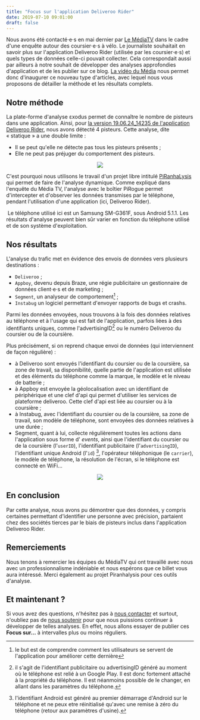 ```yaml
---
title: "Focus sur l'application Deliveroo Rider"
date: 2019-07-10 09:01:00
draft: false
---
```


Nous avons été contacté⋅e⋅s  en mai dernier par [Le MédiaTV](https://lemediatv.fr) dans le cadre d'une enquête autour des coursier⋅e⋅s à vélo. Le journaliste souhaitait en savoir plus sur l'application Deliveroo Rider (utilisée par les coursier⋅e⋅s) et quels types de données celle-ci pouvait collecter. Cela correspondait aussi par ailleurs à notre souhait de développer des analyses approfondies d'application et de les publier sur ce blog. [La vidéo du Média](https://youtu.be/vASAMVRiy8s?t=1725) nous permet donc d'inaugurer ce nouveau type d'articles, avec lequel nous vous proposons de détailler la méthode et les résultats complets.

## Notre méthode

La plate-forme d'analyse εxodus permet de connaître le nombre de pisteurs dans une application. Ainsi, pour [la version 19.06.24_14235 de l'application Deliveroo Rider](https://reports.exodus-privacy.eu.org/fr/reports/80251/), nous avons détecté 4 pisteurs. Cette analyse, dite «&nbsp;statique&nbsp;» a une double limite :

* Il se peut qu'elle ne détecte pas tous les pisteurs présents ;
* Elle ne peut pas préjuger du comportement des pisteurs.

<center>
<a href="https://reports.exodus-privacy.eu.org/fr/reports/84460/">
            <img src="/media/deliverooreport.png" caption="le rapport d'analyse de Deliveroo rider">
        </a>
</center>

C'est pourquoi nous utilisons le travail d'un projet libre intitulé
[PiRanhaLysis](https://github.com/PiRanhaLysis) qui permet de faire de l'analyse
dynamique. Comme expliqué dans l'enquête du Média TV, l'analyse avec le boîtier
PiRogue permet d'intercepter et d'observer les données transmises par le
téléphone, pendant l'utilisation d'une application (ici, Deliveroo Rider).

<i class="fas fa-4X fa-hand-point-right"></i>&nbsp;Le téléphone utilisé ici est un Samsung SM-G361F, sous Android 5.1.1. Les résultats d'analyse peuvent bien sûr varier en fonction du téléphone utilisé et de son système d'exploitation.

## Nos résultats

L'analyse du trafic met en évidence des envois de données vers plusieurs destinations :

* `Deliveroo` ;
* `Appboy`, devenu depuis Braze, une régie publicitaire un gestionnaire de données client⋅e⋅s et de marketing ;
* `Segment`, un analyseur de comportement[^1] ;
* `Instabug` un logiciel permettant d'envoyer rapports de bugs et crashs.

Parmi les données envoyées, nous trouvons à la fois des données relatives au
téléphone et à l'usage qui est fait de l'application, parfois liées à des
identifiants uniques, comme l'advertisingID[^2] ou le numéro Deliveroo du
coursier ou de la coursière.

Plus précisément, si on reprend chaque envoi de données (qui interviennent de façon régulière) :

* à Deliveroo sont envoyés l'identifiant du coursier ou de la coursière, sa zone
de travail, sa disponibilité, quelle partie de l'application est utilisée et
des éléments du téléphone comme la marque, le modèle et le niveau de batterie ;
* à Appboy est envoyée la géolocalisation avec un identifiant de périphérique et
une clef d'api qui permet d'utiliser les services de plateforme deliveroo.
Cette clef d'api est liée au coursier ou à la coursière ;
* à Instabug, avec l'identifiant du coursier ou de la coursière, sa zone de
travail, son modèle de téléphone, sont envoyées des données relatives à une
durée ;
* Segment, quant à lui, collecte régulièrement toutes les actions dans
l'application sous forme d' _events_, ainsi que l'identifiant du coursier ou
de la coursière (l'`userID`), l'identifiant publicitaire (l'`advertisingID`),
l'identifiant unique Android (l'`id`) [^3], l'opérateur téléphonique (le
`carrier`), le modèle de téléphone, la résolution de l'écran, si le téléphone
est connecté en WiFi…

<center>
    <img src="/media/deliveroosegment.png" caption="les données envoyées à Segment">
</center>

## En conclusion
Par cette analyse, nous avons pu démontrer que des données, y compris certaines permettant d'identifier une personne avec précision, partaient chez des sociétés tierces par le biais de pisteurs inclus dans l'application Deliveroo Rider.

## Remerciements
Nous tenons à remercier les équipes du MédiaTV qui ont travaillé avec nous avec un professionnalisme indéniable et nous espérons que ce billet vous aura intéressé.
Merci également au projet Piranhalysis pour ces outils d'analyse.

## Et maintenant ?
Si vous avez des questions, n'hésitez pas à [nous
contacter](https://exodus-privacy.eu.org/fr/page/who/) et surtout, n'oubliez pas
de [nous soutenir](https://exodus-privacy.eu.org/fr/page/contribute/) pour que
nous puissions continuer à développer de telles analyses. En effet, nous allons
essayer de publier ces __Focus sur…__ à intervalles plus ou moins réguliers.

[^1]: le but est de comprendre comment les utilisateurs se servent de l'application pour améliorer cette dernière

[^2]: il s'agit de l'identifiant publicitaire ou advertisingID généré au moment où le téléphone est relié à un Google Play. Il est donc fortement attaché à la propriété du téléphone. Il est néanmoins possible de le changer, en allant dans les paramètres du téléphone.

[^3]: l'identifiant Android est généré au premier démarrage d'Android sur le téléphone et ne peux etre réinitialisé qu'avec une remise à zéro du téléphone (retour aux paramètres d'usine).
